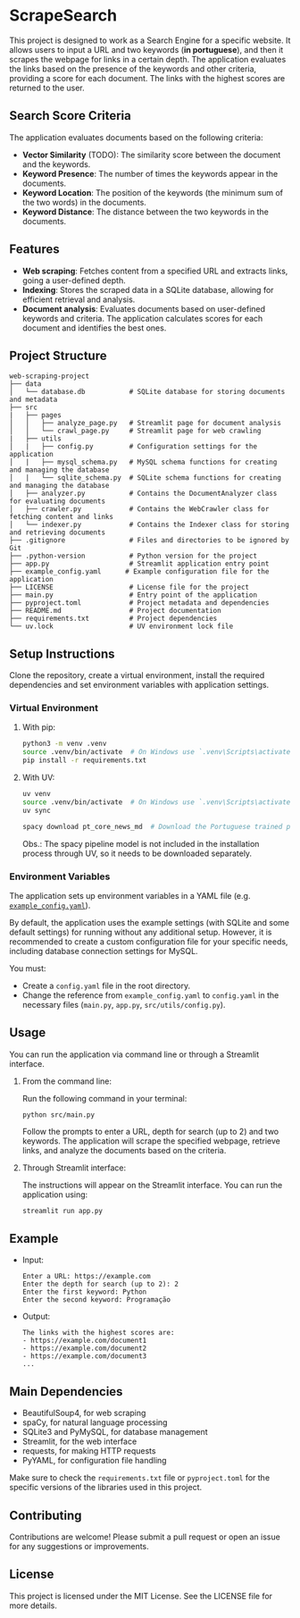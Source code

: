 # ScrapeSearch

This project is designed to work as a Search Engine for a specific website. It allows users to input a URL and two keywords (**in portuguese**), and then it scrapes the webpage for links in a certain depth. The application evaluates the links based on the presence of the keywords and other criteria, providing a score for each document. The links with the highest scores are returned to the user.

## Search Score Criteria
The application evaluates documents based on the following criteria:
- **Vector Similarity** (TODO): The similarity score between the document and the keywords.
- **Keyword Presence**: The number of times the keywords appear in the documents.
- **Keyword Location**: The position of the keywords (the minimum sum of the two words) in the documents.
- **Keyword Distance**: The distance between the two keywords in the documents.

## Features

- **Web scraping**: Fetches content from a specified URL and extracts links, going a user-defined depth.
- **Indexing**: Stores the scraped data in a SQLite database, allowing for efficient retrieval and analysis.
- **Document analysis**: Evaluates documents based on user-defined keywords and criteria. The application calculates scores for each document and identifies the best ones.

## Project Structure

```
web-scraping-project
├── data
│   └── database.db           # SQLite database for storing documents and metadata
├── src
|   ├── pages
│   │   ├── analyze_page.py   # Streamlit page for document analysis
│   │   └── crawl_page.py     # Streamlit page for web crawling
|   ├── utils
│   |   ├── config.py         # Configuration settings for the application
│   |   ├── mysql_schema.py   # MySQL schema functions for creating and managing the database
│   |   └── sqlite_schema.py  # SQLite schema functions for creating and managing the database
│   ├── analyzer.py           # Contains the DocumentAnalyzer class for evaluating documents
│   ├── crawler.py            # Contains the WebCrawler class for fetching content and links
│   └── indexer.py            # Contains the Indexer class for storing and retrieving documents
├── .gitignore                # Files and directories to be ignored by Git
├── .python-version           # Python version for the project
├── app.py                    # Streamlit application entry point
├── example_config.yaml      # Example configuration file for the application
├── LICENSE                   # License file for the project
├── main.py                   # Entry point of the application
├── pyproject.toml            # Project metadata and dependencies
├── README.md                 # Project documentation
├── requirements.txt          # Project dependencies
└── uv.lock                   # UV environment lock file
```

## Setup Instructions
Clone the repository, create a virtual environment, install the required dependencies and set environment variables with application settings.

### Virtual Environment
1. With pip:
    ```bash
    python3 -m venv .venv
    source .venv/bin/activate  # On Windows use `.venv\Scripts\activate`
    pip install -r requirements.txt
    ```
2. With UV:
    ```bash
    uv venv
    source .venv/bin/activate  # On Windows use `.venv\Scripts\activate`
    uv sync

    spacy download pt_core_news_md  # Download the Portuguese trained pipeline for spaCy
    ```

    Obs.: The spacy pipeline model is not included in the installation process through UV, so it needs to be downloaded separately.

### Environment Variables
The application sets up environment variables in a YAML file (e.g. [`example_config.yaml`](./example_config.yaml)). 

By default, the application uses the example settings (with SQLite and some default settings) for running without any additional setup. However, it is recommended to create a custom configuration file for your specific needs, including database connection settings for MySQL.

You must:
- Create a `config.yaml` file in the root directory.
- Change the reference from `example_config.yaml` to `config.yaml` in the necessary files (`main.py`, `app.py`, `src/utils/config.py`). 

## Usage
You can run the application via command line or through a Streamlit interface.

1. From the command line:

    Run the following command in your terminal:
    ```
    python src/main.py
    ```

    Follow the prompts to enter a URL, depth for search (up to 2) and two keywords. The application will scrape the specified webpage, retrieve links, and analyze the documents based on the criteria.

2. Through Streamlit interface:

    The instructions will appear on the Streamlit interface. You can run the application using:
    ```bash
    streamlit run app.py
    ```

## Example

- Input:
    ```
    Enter a URL: https://example.com
    Enter the depth for search (up to 2): 2
    Enter the first keyword: Python
    Enter the second keyword: Programação
    ```

- Output:
    ```
    The links with the highest scores are:
    - https://example.com/document1
    - https://example.com/document2
    - https://example.com/document3
    ...
    ```

## Main Dependencies
- BeautifulSoup4, for web scraping
- spaCy, for natural language processing
- SQLite3 and PyMySQL, for database management
- Streamlit, for the web interface
- requests, for making HTTP requests
- PyYAML, for configuration file handling

Make sure to check the `requirements.txt` file or `pyproject.toml` for the specific versions of the libraries used in this project.

## Contributing

Contributions are welcome! Please submit a pull request or open an issue for any suggestions or improvements.

## License

This project is licensed under the MIT License. See the LICENSE file for more details.